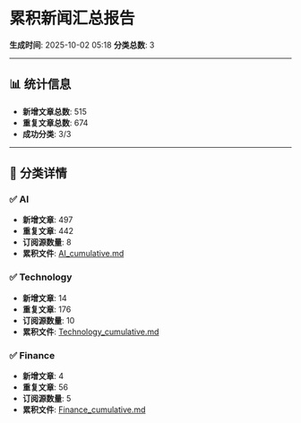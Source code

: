 # 累积新闻汇总报告

**生成时间**: 2025-10-02 05:18
**分类总数**: 3

---

## 📊 统计信息

- **新增文章总数**: 515
- **重复文章总数**: 674
- **成功分类**: 3/3

---

## 📂 分类详情

### ✅ AI
- **新增文章**: 497
- **重复文章**: 442
- **订阅源数量**: 8
- **累积文件**: [AI_cumulative.md](./AI_cumulative.md)

### ✅ Technology
- **新增文章**: 14
- **重复文章**: 176
- **订阅源数量**: 10
- **累积文件**: [Technology_cumulative.md](./Technology_cumulative.md)

### ✅ Finance
- **新增文章**: 4
- **重复文章**: 56
- **订阅源数量**: 5
- **累积文件**: [Finance_cumulative.md](./Finance_cumulative.md)
